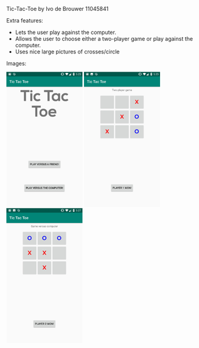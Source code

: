 Tic-Tac-Toe by Ivo de Brouwer 11045841

Extra features:
- Lets the user play against the computer.
- Allows the user to choose either a two-player game or play against the computer.
- Uses nice large pictures of crosses/circle

Images:

<img src="TicTacToe1.jpg" width="200">
<img src="TicTacToe2.jpg" width="200">
<img src="TicTacToe3.jpg" width="200">
